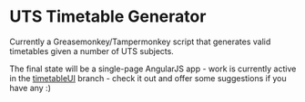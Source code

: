 UTS Timetable Generator
=======================
Currently a Greasemonkey/Tampermonkey script that generates valid timetables given a number of UTS subjects.

The final state will be a single-page AngularJS app - work is currently active in the [timetableUI](https://github.com/UnofficialUTS/uts-timetable-generator/tree/timetableUI) branch - check it out and offer some suggestions if you have any :)
